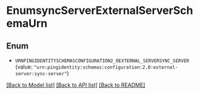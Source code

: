 # EnumsyncServerExternalServerSchemaUrn

## Enum


* `URNPINGIDENTITYSCHEMASCONFIGURATION2_0EXTERNAL_SERVERSYNC_SERVER` (value: `"urn:pingidentity:schemas:configuration:2.0:external-server:sync-server"`)


[[Back to Model list]](../README.md#documentation-for-models) [[Back to API list]](../README.md#documentation-for-api-endpoints) [[Back to README]](../README.md)


